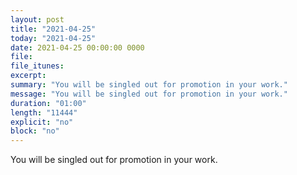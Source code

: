 ```yaml
---
layout: post
title: "2021-04-25"
today: "2021-04-25"
date: 2021-04-25 00:00:00 0000
file:
file_itunes:
excerpt:
summary: "You will be singled out for promotion in your work."
message: "You will be singled out for promotion in your work."
duration: "01:00"
length: "11444"
explicit: "no"
block: "no"
---
```

You will be singled out for promotion in your work.

